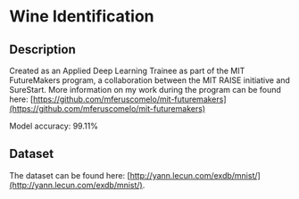 # Wine Identification

## Description
Created as an Applied Deep Learning Trainee as part of the MIT FutureMakers program, a collaboration between the MIT RAISE initiative and SureStart. More information on my work during the program can be found here: [https://github.com/mferuscomelo/mit-futuremakers](https://github.com/mferuscomelo/mit-futuremakers)

Model accuracy: 99.11%

## Dataset
The dataset can be found here: [http://yann.lecun.com/exdb/mnist/](http://yann.lecun.com/exdb/mnist/).